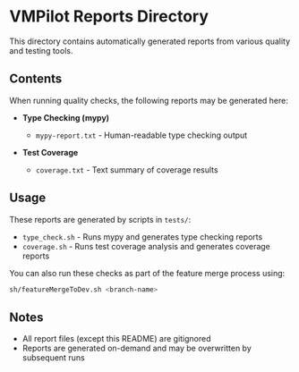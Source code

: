 # VMPilot Reports Directory

This directory contains automatically generated reports from various quality and testing tools.

## Contents

When running quality checks, the following reports may be generated here:

- **Type Checking (mypy)**
  - `mypy-report.txt` - Human-readable type checking output

- **Test Coverage**
  - `coverage.txt` - Text summary of coverage results

## Usage

These reports are generated by scripts in `tests/`:
- `type_check.sh` - Runs mypy and generates type checking reports
- `coverage.sh` - Runs test coverage analysis and generates coverage reports

You can also run these checks as part of the feature merge process using:
```bash
sh/featureMergeToDev.sh <branch-name>
```

## Notes

- All report files (except this README) are gitignored
- Reports are generated on-demand and may be overwritten by subsequent runs
